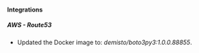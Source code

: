 #### Integrations
##### AWS - Route53
- Updated the Docker image to: *demisto/boto3py3:1.0.0.88855*.
